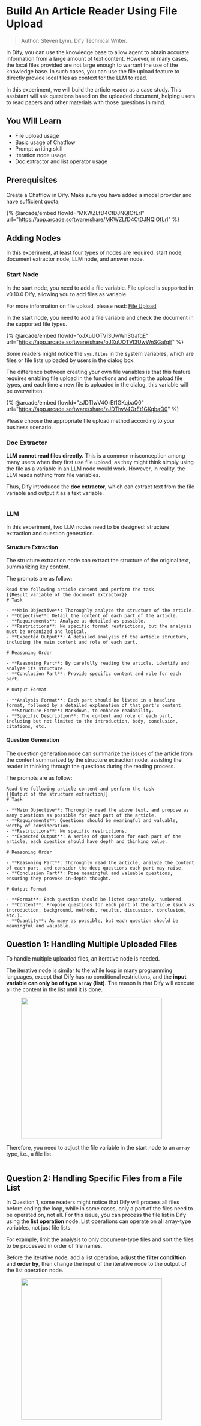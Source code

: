 # Build An Article Reader Using File Upload

> Author: Steven Lynn. Dify Technical Writer.

In Dify, you can use the knowledge base to allow agent to obtain accurate information from a large amount of text content. However, in many cases, the local files provided are not large enough to warrant the use of the knowledge base. In such cases, you can use the file upload feature to directly provide local files as context for the LLM to read.

In this experiment, we will build the article reader as a case study. This assistant will ask questions based on the uploaded document, helping users to read papers and other materials with those questions in mind.

## You Will Learn

* File upload usage
* Basic usage of Chatflow
* Prompt writing skill
* Iteration node usage&#x20;
* Doc extractor and list operator usage

## **Prerequisites**

Create a Chatflow in Dify. Make sure you have added a model provider and have sufficient quota.

{% @arcade/embed flowId="MKWZLfD4CtDJNQIOfLrI" url="https://app.arcade.software/share/MKWZLfD4CtDJNQIOfLrI" %}



## **Adding Nodes**

In this experiment, at least four types of nodes are required: start node, document extractor node, LLM node, and answer node.

### **Start Node**

In the start node, you need to add a file variable. File upload is supported in v0.10.0 Dify, allowing you to add files as variable.

For more information on file upload, please read: [File Upload](../../guides/workflow/file-upload.md)

In the start node, you need to add a file variable and check the document in the supported file types.

{% @arcade/embed flowId="oJXuUOTVI3UwWnSGafqE" url="https://app.arcade.software/share/oJXuUOTVI3UwWnSGafqE" %}



Some readers might notice the `sys.files` in the system variables, which are files or file lists uploaded by users in the dialog box.

The difference between creating your own file variables is that this feature requires enabling file upload in the functions and setting the upload file types, and each time a new file is uploaded in the dialog, this variable will be overwritten.

{% @arcade/embed flowId="zJDTlwV4OrEt1GKqbaQ0" url="https://app.arcade.software/share/zJDTlwV4OrEt1GKqbaQ0" %}



Please choose the appropriate file upload method according to your business scenario.

### **Doc Extractor**

**LLM cannot read files directly.** This is a common misconception among many users when they first use file upload, as they might think simply using the file as a variable in an LLM node would work. However, in reality, the LLM reads nothing from file variables.

Thus, Dify introduced the **doc extractor**, which can extract text from the file variable and output it as a text variable.

<figure><img src="https://assets-docs.dify.ai/img/en/intermediate/0778cdd1a9b02c869117abbef92a88f5.webp" alt=""><figcaption></figcaption></figure>

### **LLM**

In this experiment, two LLM nodes need to be designed: structure extraction and question generation.

#### **Structure Extraction**

The structure extraction node can extract the structure of the original text, summarizing key content.

The prompts are as follow:

```
Read the following article content and perform the task
{{Result variable of the document extractor}}
# Task

- **Main Objective**: Thoroughly analyze the structure of the article.
- **Objective**: Detail the content of each part of the article.
- **Requirements**: Analyze as detailed as possible.
- **Restrictions**: No specific format restrictions, but the analysis must be organized and logical.
- **Expected Output**: A detailed analysis of the article structure, including the main content and role of each part.

# Reasoning Order

- **Reasoning Part**: By carefully reading the article, identify and analyze its structure.
- **Conclusion Part**: Provide specific content and role for each part.

# Output Format

- **Analysis Format**: Each part should be listed in a headline format, followed by a detailed explanation of that part's content.
- **Structure Form**: Markdown, to enhance readability.
- **Specific Description**: The content and role of each part, including but not limited to the introduction, body, conclusion, citations, etc.
```

#### **Question Generation**

The question generation node can summarize the issues of the article from the content summarized by the structure extraction node, assisting the reader in thinking through the questions during the reading process.

The prompts are as follow:

```
Read the following article content and perform the task
{{Output of the structure extraction}}
# Task

- **Main Objective**: Thoroughly read the above text, and propose as many questions as possible for each part of the article.
- **Requirements**: Questions should be meaningful and valuable, worthy of consideration.
- **Restrictions**: No specific restrictions.
- **Expected Output**: A series of questions for each part of the article, each question should have depth and thinking value.

# Reasoning Order

- **Reasoning Part**: Thoroughly read the article, analyze the content of each part, and consider the deep questions each part may raise.
- **Conclusion Part**: Pose meaningful and valuable questions, ensuring they provoke in-depth thought.

# Output Format

- **Format**: Each question should be listed separately, numbered.
- **Content**: Propose questions for each part of the article (such as introduction, background, methods, results, discussion, conclusion, etc.).
- **Quantity**: As many as possible, but each question should be meaningful and valuable.
```

## **Question 1: Handling Multiple Uploaded Files**&#x20;

To handle multiple uploaded files, an iterative node is needed.

The iterative node is similar to the while loop in many programming languages, except that Dify has no conditional restrictions, and the **input variable can only be of type `array` (list)**. The reason is that Dify will execute all the content in the list until it is done.

<figure><img src="https://assets-docs.dify.ai/img/en/intermediate/7aa097b6572c6d48c77b3c2e0e2a15d4.webp" alt="" width="375"><figcaption></figcaption></figure>

Therefore, you need to adjust the file variable in the start node to an `array` type, i.e., a file list.

<figure><img src="https://assets-docs.dify.ai/img/en/intermediate/7f1fc664651a226f3498f7be1f5804ef.webp" alt=""><figcaption></figcaption></figure>

## **Question 2: Handling Specific Files from a File List**

In Question 1, some readers might notice that Dify will process all files before ending the loop, while in some cases, only a part of the files need to be operated on, not all. For this issue, you can process the file list in Dify using the **list operation** node. List operations can operate on all array-type variables, not just file lists.

For example, limit the analysis to only document-type files and sort the files to be processed in order of file names.

Before the iterative node, add a list operation, adjust the **filter condiftion** and **order by**, then change the input of the iterative node to the output of the list operation node.

<figure><img src="https://assets-docs.dify.ai/img/en/intermediate/ffcdf2c34b2a480f4d715d84471d4007.webp" alt="" width="375"><figcaption></figcaption></figure>
